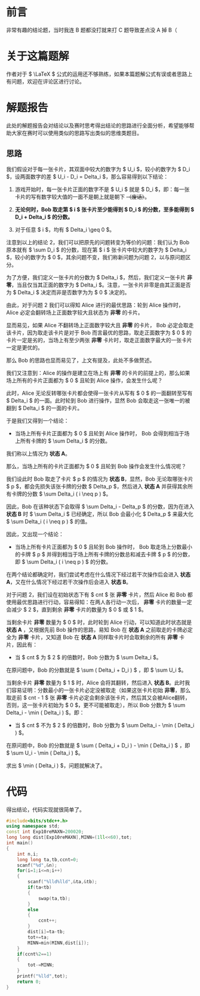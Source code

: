 # 前言

非常有趣的结论题，当时我连 B 题都没打就来打 C 题导致差点没 A 掉 B（

# 关于这篇题解

作者对于 $ \LaTeX $ 公式的运用还不够熟练，如果本篇题解公式有误或者思路上有问题，欢迎在评论区进行讨论。

# 解题报告

此处的解题报告会对结论以及赛时思考得出结论的思路进行全面分析，希望能够帮助大家在赛时可以使用类似的思路写出类似的思维类题目。

## 思路

我们假设对于每一张卡片，其双面中较大的数字为 $ U_i $，较小的数字为 $ D_i $，设两面数字的差 $ U_i - D_i = Delta_i $，那么容易得到以下结论：

1. 游戏开始时，每一张卡片正面的数字不是 $ U_i $ 就是 $ D_i $，即：每一张卡片的写有数字较大值的一面不是朝上就是朝下 ~~（废话）~~。

2. **无论何时，Bob 取走第 $ i $ 张卡片至少能得到 $ D_i $ 的分数，至多能得到 $ D_i + Delta_i $ 的分数。**

3. 对于任意 $ i $，均有 $ Delta_i \geq 0 $。

注意到以上的结论 2，我们可以把原先的问题转变为等价的问题：我们认为 Bob 原本就有 $ \sum D_i $ 的分数，现在第 $ i $ 张卡片中较大的数字为 $ Delta_i $，较小的数字为 $ 0 $，其余问题不变，我们称新问题为问题 2，以与原问题区分。

为了方便，我们定义一张卡片的分数为 $ Delta_i $，然后，我们定义一张卡片 **非零**，当且仅当其正面的数字为 $ Delta_i $。注意，一张卡片非零是由其正面是否为 $ Delta_i $ 决定而非是否数字为为 $ 0 $ 决定的。

由此，对于问题 2 我们可以得知 Alice 进行的最优思路：轮到 Alice 操作时，Alice 必定会翻转场上正面数字较大且状态为 **非零** 的卡片。

显而易见，如果 Alice 不翻转场上正面数字较大且 **非零** 的卡片， Bob 必定会取走该卡片，因为取走该卡片是对于 Bob 而言最优的思路，取走正面数字为 $ 0 $ 的卡片一定是劣的，当场上有至少两张 **非零** 卡片时，取走正面数字最大的一张卡片一定是更优的。

那么 Bob 的思路也显而易见了，上文有提及，此处不多做赘述。

我们又注意到：Alice 的操作是建立在场上有 **非零** 的卡片的前提上的，那么如果场上所有的卡片正面都为 $ 0 $ 且轮到 Alice 操作，会发生什么呢？

此时，Alice 无论反转哪张卡片都会使得一张卡片从写有 $ 0 $ 的一面翻转至写有 $ Delta_i $ 的一面。此时轮到 Bob 进行操作，显然 Bob 会取走这一张唯一的被翻到 $ Delta_i $ 的一面的卡片。

于是我们又得到一个结论：

- 当场上所有卡片正面都为 $ 0 $ 且轮到 Alice 操作时， Bob 会得到相当于场上所有卡牌的 $ \sum Delta_i $ 的分数。

我们称以上情况为 **状态 A**。

那么，当场上所有的卡片正面都为 $ 0 $ 且轮到 Bob 操作会发生什么情况呢？

我们设此时 Bob 取走了卡片 $ p $ 的情况为 **状态 B**，显然，Bob 无论取哪张卡片 $ p $，都会先损失该张卡牌的分数 $ Delta_p $，然后进入 **状态 A** 并获得其余所有卡牌的分数 $ \sum Delta_i ( i \neq p ) $。

因此，Bob 在该种状态下会取得 $ \sum Delta_i - Delta_p $ 的分数，因为在进入 **状态 B** 时 $ \sum Delta_i $ 已经确定，所以 Bob 会最小化 $ Delta_p $ 来最大化 $ \sum Delta_i ( i \neq p ) $ 的值。

因此，又出现一个结论：

- 当场上所有卡片正面都为 $ 0 $ 且轮到 Bob 操作时， Bob 取走场上分数最小的卡牌 $ p $ 并得到相当于场上所有卡牌的分数总和减去卡牌 $ p $ 的分数，即 $ \sum Delta_i ( i \neq p ) $ 的分数。

在两个结论都确定时，我们尝试考虑在什么情况下经过若干次操作后会进入 **状态 A**，又在什么情况下经过若干次操作后会进入 **状态 B**。

对于问题 2，我们设在初始状态下有 $ cnt $ 张 **非零** 卡片，然后 Alice 和 Bob 都使用最优思路进行行动，容易得知：在两人各行动一次后， **非零** 卡片的数量一定会减少 $ 2 $，直到剩余 **非零** 卡片的数量为 $ 0 $ 或 $ 1 $。

当剩余卡片 **非零** 数量为 $ 0 $ 时，此时轮到 Alice 行动，可以知道此时状态就是 **状态 A** ，又根据先前 Bob 操作的思路，易知 Bob 在 **状态 A** 之前取走的卡牌必定全为 **非零** 卡片，又知道 Bob 在 **状态 A** 同样取卡片时会取剩余的所有 **非零** 卡片，因此有：

- 当 $ cnt $ 为 $ 2 $ 的倍数时，Bob 分数为 $ \sum Delta_i $。

在原问题中，Bob 的分数就是 $ \sum ( Delta_i + D_i ) $ ，即 $ \sum U_i $。

当剩余卡片 **非零** 数量为 $ 1 $ 时，Alice 会将其翻转，然后进入 **状态 B**。此时我们容易证明：分数最小的一张卡片必定没被取走（如果这张卡片初始 **非零**，那么取走前 $ cnt - 1 $ 张 **非零** 卡片必定会剩余该张卡片，然后其又会被Alice翻转，否则，这一张卡片初始为 $ 0 $，更不可能被取走），所以 Bob 分数为 $ \sum Delta_i - \min ( Delta_i ) $。即：

- 当 $ cnt $ 不为 $ 2 $ 的倍数时，Bob 分数为 $ \sum Delta_i - \min ( Delta_i ) $。

在原问题中，Bob 的分数就是 $ \sum ( Delta_i + D_i ) - \min ( Delta_i )  $ ，即 $ \sum U_i - \min ( Delta_i ) $。

求出 $ \min ( Delta_i ) $，问题就解决了。

# 代码

得出结论，代码实现就很简单了。

```cpp
#include<bits/stdc++.h>
using namespace std;
const int Exp10reMAXN=200020; 
long long dist[Exp10reMAXN],MINN=(1ll<<60),tot;
int main()
{
	int n,i;
	long long ta,tb,ccnt=0;
	scanf("%d",&n);
	for(i=1;i<=n;i++)
	{
		scanf("%lld%lld",&ta,&tb);
		if(ta<tb)
		{
			swap(ta,tb);
		}
		else
		{
			ccnt++;
		}
		dist[i]=ta-tb;
		tot+=ta;
		MINN=min(MINN,dist[i]);
	}
	if(ccnt%2==1)
	{
		tot-=MINN;
	}
	printf("%lld",tot);
	return 0;
}
```

